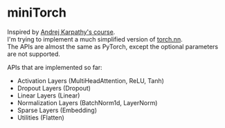 # miniTorch

Inspired by [Andrej Karpathy's course](https://karpathy.ai/zero-to-hero.html).  
I'm trying to implement a much simplified version of [torch.nn](https://pytorch.org/docs/stable/nn.html).  
The APIs are almost the same as PyTorch, except the optional parameters are not supported.

APIs that are implemented so far: 
- Activation Layers (MultiHeadAttention, ReLU, Tanh)
- Dropout Layers (Dropout)
- Linear Layers (Linear)
- Normalization Layers (BatchNorm1d, LayerNorm)
- Sparse Layers (Embedding)
- Utilities (Flatten)